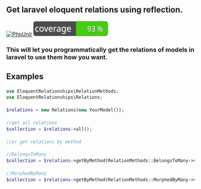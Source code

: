 ## Get laravel eloquent relations using reflection.

[![PhpUnit](https://github.com/panakour/laravel-eloquent-relationships/actions/workflows/tests.yml/badge.svg)](https://github.com/panakour/laravel-eloquent-relationships/actions/workflows/tests.yml)
![Code Coverage Badge](./coverage-badge.svg)

### This will let you programmatically get the relations of models in laravel to use them how you want.

## Examples

```php
use EloquentRelationships\RelationMethods;
use EloquentRelationships\Relations;

$relations = new Relations(new YourModel());

//get all relations
$collection = $relations->all();

//or get relations by method

//belongsToMany
$collection = $relations->getByMethod(RelationMethods::BelongsToMany->value);

//MorphedByMany
$collection = $relations->getByMethod(RelationMethods::MorphedByMany->value);
```